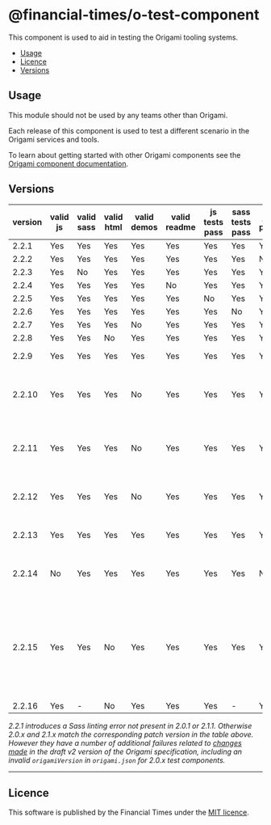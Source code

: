 # @financial-times/o-test-component

This component is used to aid in testing the Origami tooling systems.

- [Usage](#usage)
- [Licence](#licence)
- [Versions](#versions)

## Usage

This module should not be used by any teams other than Origami.

Each release of this component is used to test a different scenario in the Origami services and tools.

To learn about getting started with other Origami components see the [Origami component documentation](https://origami.ft.com/docs/components).

## Versions

|version|valid js|valid sass|valid html|valid demos|valid readme|js tests pass|sass tests pass|js lint passes|sass lint passes|valid origami.json  |description                      |
|-------|--------|----------|----------|-----------|------------|-------------|---------------|--------------|----------------|--------------------|---------------------------------|
|2.2.1  | Yes    | Yes      | Yes      | Yes       | Yes        | Yes         | Yes           | Yes          | No             | Yes  |                                               |
|2.2.2  | Yes    | Yes      | Yes      | Yes       | Yes        | Yes         | Yes           | No           | Yes            | Yes  |                                               |
|2.2.3  | Yes    | No       | Yes      | Yes       | Yes        | Yes         | Yes           | Yes          | No             | Yes  |                                               |
|2.2.4  | Yes    | Yes      | Yes      | Yes       | No         | Yes         | Yes           | Yes          | Yes            | Yes  |                                               |
|2.2.5  | Yes    | Yes      | Yes      | Yes       | Yes        | No          | Yes           | Yes          | Yes            | Yes  |                                               |
|2.2.6  | Yes    | Yes      | Yes      | Yes       | Yes        | Yes         | No            | Yes          | Yes            | Yes  |                                               |
|2.2.7  | Yes    | Yes      | Yes      | No        | Yes        | Yes         | Yes           | Yes          | Yes            | Yes  |                                               |
|2.2.8  | Yes    | Yes      | No       | Yes       | Yes        | Yes         | Yes           | Yes          | Yes            | Yes  |                                               |
|2.2.9  | Yes    | Yes      | Yes      | Yes       | Yes        | Yes         | Yes           | Yes          | Yes            | Yes  | ✅ All correct.                                |
|2.2.10 | Yes    | Yes      | Yes      | No        | Yes        | Yes         | Yes           | Yes          | Yes            | Yes  | The demo's mustache causes a compilation error|
|2.2.11 | Yes    | Yes      | Yes      | No        | Yes        | Yes         | Yes           | Yes          | Yes            | Yes  | The demo's sass causes a compilation error    |
|2.2.12 | Yes    | Yes      | Yes      | No        | Yes        | Yes         | Yes           | Yes          | Yes            | Yes  | The demo's js causes a compilation error      |
|2.2.13 | Yes    | Yes      | Yes      | Yes       | Yes        | Yes         | Yes           | Yes          | Yes            | No   | No origami.json file                          |
|2.2.14 | No     | Yes      | Yes      | Yes       | Yes        | Yes         | Yes           | No           | Yes            | Yes  | Syntax errors in component js                 |
|2.2.15 | Yes    | Yes      | No       | Yes       | Yes        | Yes         | Yes           | Yes          | Yes            | Yes  | The demo html contains invalid syntax which causes prettier to throw an error |
|2.2.16 | Yes    | -        | No       | Yes       | Yes        | Yes         | -             | Yes          | Yes            | Yes  |                                               |

_2.2.1 introduces a Sass linting error not present in 2.0.1 or 2.1.1. Otherwise 2.0.x and 2.1.x match the corresponding patch version in the table above. However they have a number of additional failures related to [changes made](https://github.com/Financial-Times/o-test-component/pull/147) in the draft v2 version of the Origami specification, including an invalid `origamiVersion` in `origami.json` for 2.0.x test components._

----

## Licence

This software is published by the Financial Times under the [MIT licence](http://opensource.org/licenses/MIT).
